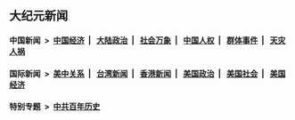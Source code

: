 ## 大纪元新闻

#### 中国新闻 &nbsp;>&nbsp; [中国经济](indexes/ncid283/README.md?11060845) &nbsp;| &nbsp; [大陆政治](indexes/ncid277/README.md?11060845) &nbsp;| &nbsp; [社会万象](indexes/ncid282/README.md?11060845) &nbsp;| &nbsp; [中国人权](indexes/ncid278/README.md?11060845) &nbsp;| &nbsp; [群体事件](indexes/ncid279/README.md?11060845) &nbsp;| &nbsp; [天灾人祸](indexes/ncid280/README.md?11060845)

#### 国际新闻 &nbsp;>&nbsp; [美中关系](indexes/nf1412576/README.md?11060845) &nbsp;| &nbsp; [台湾新闻](indexes/ncid1349361/README.md?11060845) &nbsp;| &nbsp; [香港新闻](indexes/ncid1349362/README.md?11060845) &nbsp;| &nbsp; [美国政治](indexes/ncid1078159/README.md?11060845) &nbsp;| &nbsp; [美国社会](indexes/ncid1078160/README.md?11060845) &nbsp;| &nbsp; [美国经济](indexes/ncid1078158/README.md?11060845)

#### 特别专题 &nbsp;>&nbsp; [中共百年历史](https://github.com/epoch-news/epoch-special/blob/master/README.md?11060845)  
